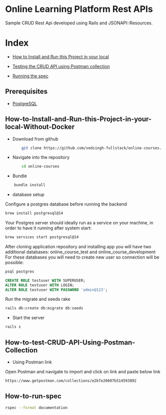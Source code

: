 # Online Learning Platform Rest APIs

Sample CRUD Rest Api developed using Rails and JSONAPI::Resources.

# Index
* [How to Install and Run this Project in your local](#How-to-Install-and-Run-this-Project-in-your-local-Without-Docker)

* [Testing the CRUD API using Postman collection](#How-to-test-CRUD-API-Using-Postman-Collection)

* [Running the spec](#How-to-run-spec)


## Prerequisites
- [PostgreSQL](https://www.digitalocean.com/community/tutorials/how-to-use-postgresql-with-your-ruby-on-rails-application-on-macos)


## How-to-Install-and-Run-this-Project-in-your-local-Without-Docker

* Download from github
    ```bash
        git clone https://github.com/vedsingh-fullstack/online-courses.git
    ```
* Navigate into the repository
    ```bash
        cd online-courses
    ```
* Bundle

```bash
    bundle install
```

* database setup

Configure a postgres database before running the backend

```sh
brew install postgresql@14
```
Your Postgres server should ideally run as a service on your machine, in order
to have it running after system start:
```sh
brew services start postgresql@14
```

After cloning application repository and installing app you will have two additional databases: online_course_test and online_course_development
For these databases you will need to create new user so connection will be possible:
```sh
psql postgres
```
```sql
CREATE ROLE testuser WITH SUPERUSER;
ALTER ROLE testuser WITH LOGIN;
ALTER ROLE testuser WITH PASSWORD 'admin@123';
```

Run the migrate and seeds rake
 ```sh
rails db:create db:migrate db:seeds
```

* Start the server
 ```sh
rails s
```

## How-to-test-CRUD-API-Using-Postman-Collection

* Using Postman link

Open Postman and navigate to import and click on link and paste below link

 ```sh
https://www.getpostman.com/collections/e2bfe26607b514593892
```

## How-to-run-spec
 ```sh
 rspec --format documentation
 ```